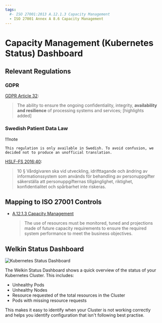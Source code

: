 ```yaml
---
tags:
  #- ISO 27001:2013 A.12.1.3 Capacity Management
  - ISO 27001 Annex A 8.6 Capacity Management
---
```


# Capacity Management (Kubernetes Status) Dashboard

## Relevant Regulations

### GDPR

[GDPR Article 32](https://gdpr.fan/a32):

> The ability to ensure the ongoing confidentiality, integrity, **availability and resilience** of processing systems and services; [highlights added]

### Swedish Patient Data Law

!!!note

    This regulation is only available in Swedish. To avoid confusion, we decided not to produce an unofficial translation.

[HSLF-FS 2016:40](https://www.socialstyrelsen.se/globalassets/sharepoint-dokument/artikelkatalog/foreskrifter-och-allmanna-rad/2016-4-44.pdf):

<!-- vale off -->
> 10 § Vårdgivaren ska vid utveckling, idrifttagande och ändring av informationssystem som används för behandling av personuppgifter säkerställa att personuppgifternas tillgänglighet, riktighet, konfidentialitet och spårbarhet inte riskeras.
<!-- vale on -->

## Mapping to ISO 27001 Controls

- [A.12.1.3 Capacity Management](https://www.isms.online/iso-27001/annex-a-12-operations-security/)

  > The use of resources must be monitored, tuned and projections made of future capacity requirements to ensure the required system performance to meet the business objectives.

## Welkin Status Dashboard

![Kubernetes Status Dashboard](img/kubernetes-status.png)

The Welkin Status Dashboard shows a quick overview of the status of your Kubernetes Cluster.
This includes:

- Unhealthy Pods
- Unhealthy Nodes
- Resource requested of the total resources in the Cluster
- Pods with missing resource requests

This makes it easy to identify when your Cluster is not working correctly and helps you identify configuration that isn't following best practise.
